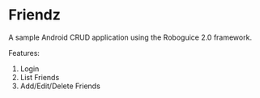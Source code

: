 Friendz
=======

A sample Android CRUD application using the Roboguice 2.0 framework.

Features:

1. Login
2. List Friends
3. Add/Edit/Delete Friends